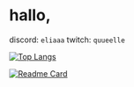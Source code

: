 # hallo,

discord: `eliaaa`
twitch: `quueelle`


[![Top Langs](https://github-readme-stats.vercel.app/api/top-langs/?username=quellee&layout=compact)](https://github.com/anuraghazra/github-readme-stats) 

[![Readme Card](https://github-readme-stats.vercel.app/api/pin/?username=quellee&repo=aurora)](https://github.com/anuraghazra/github-readme-stats)
